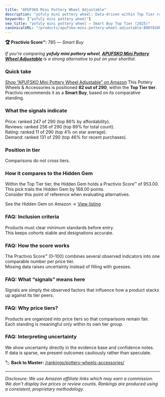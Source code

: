 ```yaml
---
title: "APUFSKO Mini Pottery Wheel Adjustable"
description: "yofuly mini pottery wheel: Data-driven within Top Tier ranking using the Practivio Score™. Positioned by quality, value, demand, findability, momentum."
keywords: ["yofuly mini pottery wheel"]
seo_title: "yofuly mini pottery wheel — Smart Buy Top Tier (2025)"
canonicalURL: "/products/apufsko-mini-pottery-wheel-adjustable-B0DY826MKR/"
---
```


**🏆 Practivio Score™:** 785 — _Smart Buy_


*If you're comparing **yofuly mini pottery wheel**, **[APUFSKO Mini Pottery Wheel Adjustable](https://www.amazon.com/dp/B0DY826MKR?tag=practivio-20)** is a strong alternative to put on your shortlist.*
### Quick take
[Shop “APUFSKO Mini Pottery Wheel Adjustable” on Amazon](https://www.amazon.com/dp/B0DY826MKR?tag=practivio-20)
This Pottery Wheels & Accessories is positioned **82 out of 290**, within the **Top Tier tier**.  
Practivio recommends it as a **Smart Buy**, based on its comparative standing.

### What the signals indicate
Price: ranked 247 of 290 (top 86% by affordability).  
Reviews: ranked 256 of 290 (top 89% for total count).  
Rating: ranked 11 of 290 (top 4% on star average).  
Demand: ranked 131 of 290 (top 46% for recent purchases).

### Position in tier
Comparisons do not cross tiers.

### How it compares to the Hidden Gem
Within the Top Tier tier, the Hidden Gem holds a Practivio Score™ of 953.00.  
This pick trails the Hidden Gem by 168.00 points.  
Consider this point of reference when evaluating alternatives.  

See the Hidden Gem on Amazon → [View listing](https://www.amazon.com/dp/B093MCN1QQ?tag=practivio-20)

### FAQ: Inclusion criteria
Products must clear minimum standards before entry.  
This keeps cohorts stable and designations accurate.

### FAQ: How the score works
The Practivio Score™ (0–100) combines several observed indicators into one comparable number per price tier.  
Missing data raises uncertainty instead of filling with guesses.

### FAQ: What “signals” means here
Signals are simply the observed factors that influence how a product stacks up against its tier peers.

### FAQ: Why price tiers?
Products are organized into price tiers so that comparisons remain fair.  
Each standing is meaningful only within its own tier group.

### FAQ: Interpreting uncertainty
We show uncertainty directly in the evidence base and confidence notes.  
If data is sparse, we present outcomes cautiously rather than speculate.


🏷️ **Back to Master:** [/rankings/pottery-wheels-accessories/](/rankings/pottery-wheels-accessories/)

---
_Disclosure: We use Amazon affiliate links which may earn a commission. We don’t display live prices or review counts. Rankings are produced using a consistent, proprietary methodology._
